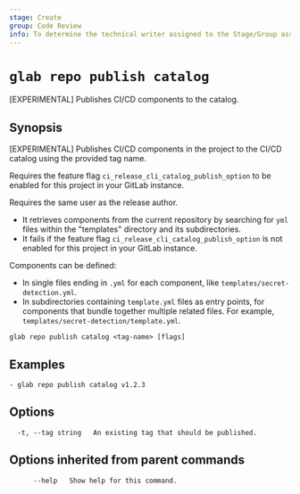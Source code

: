 ```yaml
---
stage: Create
group: Code Review
info: To determine the technical writer assigned to the Stage/Group associated with this page, see https://about.gitlab.com/handbook/product/ux/technical-writing/#assignments
---
```


<!--
This documentation is auto generated by a script.
Please do not edit this file directly. Run `make gen-docs` instead.
-->

# `glab repo publish catalog`

[EXPERIMENTAL] Publishes CI/CD components to the catalog.

## Synopsis

[EXPERIMENTAL] Publishes CI/CD components in the project to the CI/CD catalog using the provided tag name.

Requires the feature flag `ci_release_cli_catalog_publish_option` to be enabled
for this project in your GitLab instance.

Requires the same user as the release author.

- It retrieves components from the current repository by searching for
  `yml` files within the "templates" directory and its subdirectories.
- It fails if the feature flag `ci_release_cli_catalog_publish_option`
  is not enabled for this project in your GitLab instance.

Components can be defined:

- In single files ending in `.yml` for each component, like `templates/secret-detection.yml`.
- In subdirectories containing `template.yml` files as entry points,
  for components that bundle together multiple related files. For example,
  `templates/secret-detection/template.yml`.

```plaintext
glab repo publish catalog <tag-name> [flags]
```

## Examples

```plaintext
- glab repo publish catalog v1.2.3

```

## Options

```plaintext
  -t, --tag string   An existing tag that should be published.
```

## Options inherited from parent commands

```plaintext
      --help   Show help for this command.
```
